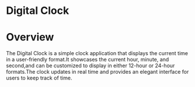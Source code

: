 # Digital Clock
# Overview
The Digital Clock is a simple clock application that displays the current time in a user-friendly format.It showcases the current hour, minute, and second,and can be customized to display in either 12-hour or 24-hour formats.The clock updates in real time and provides an elegant interface for users to keep track of time.
#
